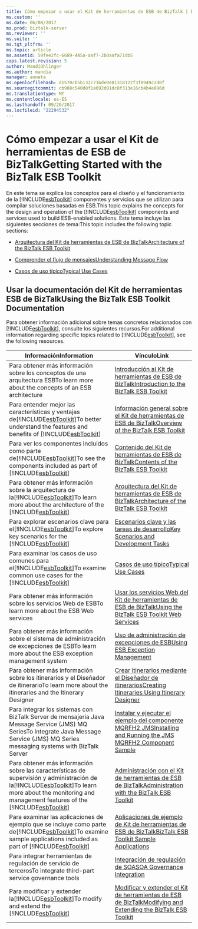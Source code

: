 ```yaml
---
title: Cómo empezar a usar el Kit de herramientas de ESB de BizTalk | Documentos de Microsoft
ms.custom: ''
ms.date: 06/08/2017
ms.prod: biztalk-server
ms.reviewer: ''
ms.suite: ''
ms.tgt_pltfrm: ''
ms.topic: article
ms.assetid: 59fee2fc-6689-445a-aaf7-2b0aafa71db5
caps.latest.revision: 5
author: MandiOhlinger
ms.author: mandia
manager: anneta
ms.openlocfilehash: d1570cb5b132c716de0e81318122f3f8949c2d0f
ms.sourcegitcommit: cb908c540d8f1a692d01dc8f313e16cb4b4e696d
ms.translationtype: MT
ms.contentlocale: es-ES
ms.lasthandoff: 09/20/2017
ms.locfileid: "22294532"
---
```

# <a name="getting-started-with-the-biztalk-esb-toolkit"></a><span data-ttu-id="462ae-102">Cómo empezar a usar el Kit de herramientas de ESB de BizTalk</span><span class="sxs-lookup"><span data-stu-id="462ae-102">Getting Started with the BizTalk ESB Toolkit</span></span>
<span data-ttu-id="462ae-103">En este tema se explica los conceptos para el diseño y el funcionamiento de la [!INCLUDE[esbToolkit](../includes/esbtoolkit-md.md)] componentes y servicios que se utilizan para compilar soluciones basadas en ESB.</span><span class="sxs-lookup"><span data-stu-id="462ae-103">This topic explains the concepts for the design and operation of the [!INCLUDE[esbToolkit](../includes/esbtoolkit-md.md)] components and services used to build ESB-enabled solutions.</span></span> <span data-ttu-id="462ae-104">Este tema incluye las siguientes secciones de tema:</span><span class="sxs-lookup"><span data-stu-id="462ae-104">This topic includes the following topic sections:</span></span>  
  
-   [<span data-ttu-id="462ae-105">Arquitectura del Kit de herramientas de ESB de BizTalk</span><span class="sxs-lookup"><span data-stu-id="462ae-105">Architecture of the BizTalk ESB Toolkit</span></span>](../esb-toolkit/architecture-of-the-biztalk-esb-toolkit.md)  
  
-   [<span data-ttu-id="462ae-106">Comprender el flujo de mensajes</span><span class="sxs-lookup"><span data-stu-id="462ae-106">Understanding Message Flow</span></span>](../esb-toolkit/understanding-message-flow.md)  
  
-   [<span data-ttu-id="462ae-107">Casos de uso típico</span><span class="sxs-lookup"><span data-stu-id="462ae-107">Typical Use Cases</span></span>](../esb-toolkit/typical-use-cases.md)  
  
## <a name="using-the-biztalk-esb-toolkit-documentation"></a><span data-ttu-id="462ae-108">Usar la documentación del Kit de herramientas ESB de BizTalk</span><span class="sxs-lookup"><span data-stu-id="462ae-108">Using the BizTalk ESB Toolkit Documentation</span></span>  
 <span data-ttu-id="462ae-109">Para obtener información adicional sobre temas concretos relacionados con [!INCLUDE[esbToolkit](../includes/esbtoolkit-md.md)], consulte los siguientes recursos.</span><span class="sxs-lookup"><span data-stu-id="462ae-109">For additional information regarding specific topics related to [!INCLUDE[esbToolkit](../includes/esbtoolkit-md.md)], see the following resources.</span></span>  
  
|<span data-ttu-id="462ae-110">Información</span><span class="sxs-lookup"><span data-stu-id="462ae-110">Information</span></span>|<span data-ttu-id="462ae-111">Vínculo</span><span class="sxs-lookup"><span data-stu-id="462ae-111">Link</span></span>|  
|-----------------|----------|  
|<span data-ttu-id="462ae-112">Para obtener más información sobre los conceptos de una arquitectura ESB</span><span class="sxs-lookup"><span data-stu-id="462ae-112">To learn more about the concepts of an ESB architecture</span></span>|[<span data-ttu-id="462ae-113">Introducción al Kit de herramientas de ESB de BizTalk</span><span class="sxs-lookup"><span data-stu-id="462ae-113">Introduction to the BizTalk ESB Toolkit</span></span>](../esb-toolkit/introduction-to-the-biztalk-esb-toolkit.md)|  
|<span data-ttu-id="462ae-114">Para entender mejor las características y ventajas de[!INCLUDE[esbToolkit](../includes/esbtoolkit-md.md)]</span><span class="sxs-lookup"><span data-stu-id="462ae-114">To better understand the features and benefits of [!INCLUDE[esbToolkit](../includes/esbtoolkit-md.md)]</span></span>|[<span data-ttu-id="462ae-115">Información general sobre el Kit de herramientas de ESB de BizTalk</span><span class="sxs-lookup"><span data-stu-id="462ae-115">Overview of the BizTalk ESB Toolkit</span></span>](../esb-toolkit/overview-of-the-biztalk-esb-toolkit.md)|  
|<span data-ttu-id="462ae-116">Para ver los componentes incluidos como parte de[!INCLUDE[esbToolkit](../includes/esbtoolkit-md.md)]</span><span class="sxs-lookup"><span data-stu-id="462ae-116">To see the components included as part of [!INCLUDE[esbToolkit](../includes/esbtoolkit-md.md)]</span></span>|[<span data-ttu-id="462ae-117">Contenido del Kit de herramientas de ESB de BizTalk</span><span class="sxs-lookup"><span data-stu-id="462ae-117">Contents of the BizTalk ESB Toolkit</span></span>](../esb-toolkit/contents-of-the-biztalk-esb-toolkit.md)|  
|<span data-ttu-id="462ae-118">Para obtener más información sobre la arquitectura de la[!INCLUDE[esbToolkit](../includes/esbtoolkit-md.md)]</span><span class="sxs-lookup"><span data-stu-id="462ae-118">To learn more about the architecture of the [!INCLUDE[esbToolkit](../includes/esbtoolkit-md.md)]</span></span>|[<span data-ttu-id="462ae-119">Arquitectura del Kit de herramientas de ESB de BizTalk</span><span class="sxs-lookup"><span data-stu-id="462ae-119">Architecture of the BizTalk ESB Toolkit</span></span>](../esb-toolkit/architecture-of-the-biztalk-esb-toolkit.md)|  
|<span data-ttu-id="462ae-120">Para explorar escenarios clave para el[!INCLUDE[esbToolkit](../includes/esbtoolkit-md.md)]</span><span class="sxs-lookup"><span data-stu-id="462ae-120">To explore key scenarios for the [!INCLUDE[esbToolkit](../includes/esbtoolkit-md.md)]</span></span>|[<span data-ttu-id="462ae-121">Escenarios clave y las tareas de desarrollo</span><span class="sxs-lookup"><span data-stu-id="462ae-121">Key Scenarios and Development Tasks</span></span>](../esb-toolkit/key-scenarios-and-development-tasks.md)|  
|<span data-ttu-id="462ae-122">Para examinar los casos de uso comunes para el[!INCLUDE[esbToolkit](../includes/esbtoolkit-md.md)]</span><span class="sxs-lookup"><span data-stu-id="462ae-122">To examine common use cases for the [!INCLUDE[esbToolkit](../includes/esbtoolkit-md.md)]</span></span>|[<span data-ttu-id="462ae-123">Casos de uso típico</span><span class="sxs-lookup"><span data-stu-id="462ae-123">Typical Use Cases</span></span>](../esb-toolkit/typical-use-cases.md)|  
|<span data-ttu-id="462ae-124">Para obtener más información sobre los servicios Web de ESB</span><span class="sxs-lookup"><span data-stu-id="462ae-124">To learn more about the ESB Web services</span></span>|[<span data-ttu-id="462ae-125">Usar los servicios Web del Kit de herramientas de ESB de BizTalk</span><span class="sxs-lookup"><span data-stu-id="462ae-125">Using the BizTalk ESB Toolkit Web Services</span></span>](../esb-toolkit/using-the-biztalk-esb-toolkit-web-services.md)|  
|<span data-ttu-id="462ae-126">Para obtener más información sobre el sistema de administración de excepciones de ESB</span><span class="sxs-lookup"><span data-stu-id="462ae-126">To learn more about the ESB exception management system</span></span>|[<span data-ttu-id="462ae-127">Uso de administración de excepciones de ESB</span><span class="sxs-lookup"><span data-stu-id="462ae-127">Using ESB Exception Management</span></span>](../esb-toolkit/using-esb-exception-management.md)|  
|<span data-ttu-id="462ae-128">Para obtener más información sobre los itinerarios y el Diseñador de itinerario</span><span class="sxs-lookup"><span data-stu-id="462ae-128">To learn more about the itineraries and the Itinerary Designer</span></span>|[<span data-ttu-id="462ae-129">Crear itinerarios mediante el Diseñador de itinerarios</span><span class="sxs-lookup"><span data-stu-id="462ae-129">Creating Itineraries Using Itinerary Designer</span></span>](../esb-toolkit/creating-itineraries-using-itinerary-designer.md)|  
|<span data-ttu-id="462ae-130">Para integrar los sistemas con BizTalk Server de mensajería Java Message Service (JMS) MQ Series</span><span class="sxs-lookup"><span data-stu-id="462ae-130">To integrate Java Message Service (JMS) MQ Series messaging systems with BizTalk Server</span></span>|[<span data-ttu-id="462ae-131">Instalar y ejecutar el ejemplo del componente MQRFH2 JMS</span><span class="sxs-lookup"><span data-stu-id="462ae-131">Installing and Running the JMS MQRFH2 Component Sample</span></span>](../esb-toolkit/installing-and-running-the-jms-mqrfh2-component-sample.md)|  
|<span data-ttu-id="462ae-132">Para obtener más información sobre las características de supervisión y administración de la[!INCLUDE[esbToolkit](../includes/esbtoolkit-md.md)]</span><span class="sxs-lookup"><span data-stu-id="462ae-132">To learn more about the monitoring and management features of the [!INCLUDE[esbToolkit](../includes/esbtoolkit-md.md)]</span></span>|[<span data-ttu-id="462ae-133">Administración con el Kit de herramientas de ESB de BizTalk</span><span class="sxs-lookup"><span data-stu-id="462ae-133">Administration with the BizTalk ESB Toolkit</span></span>](../esb-toolkit/administration-with-the-biztalk-esb-toolkit.md)|  
|<span data-ttu-id="462ae-134">Para examinar las aplicaciones de ejemplo que se incluye como parte de[!INCLUDE[esbToolkit](../includes/esbtoolkit-md.md)]</span><span class="sxs-lookup"><span data-stu-id="462ae-134">To examine sample applications included as part of [!INCLUDE[esbToolkit](../includes/esbtoolkit-md.md)]</span></span>|[<span data-ttu-id="462ae-135">Aplicaciones de ejemplo de Kit de herramientas de ESB de BizTalk</span><span class="sxs-lookup"><span data-stu-id="462ae-135">BizTalk ESB Toolkit Sample Applications</span></span>](../esb-toolkit/biztalk-esb-toolkit-sample-applications.md)|  
|<span data-ttu-id="462ae-136">Para integrar herramientas de regulación de servicio de terceros</span><span class="sxs-lookup"><span data-stu-id="462ae-136">To integrate third-part service governance tools</span></span>|[<span data-ttu-id="462ae-137">Integración de regulación de SOA</span><span class="sxs-lookup"><span data-stu-id="462ae-137">SOA Governance Integration</span></span>](../esb-toolkit/soa-governance-integration.md)|  
|<span data-ttu-id="462ae-138">Para modificar y extender la[!INCLUDE[esbToolkit](../includes/esbtoolkit-md.md)]</span><span class="sxs-lookup"><span data-stu-id="462ae-138">To modify and extend the [!INCLUDE[esbToolkit](../includes/esbtoolkit-md.md)]</span></span>|[<span data-ttu-id="462ae-139">Modificar y extender el Kit de herramientas de ESB de BizTalk</span><span class="sxs-lookup"><span data-stu-id="462ae-139">Modifying and Extending the BizTalk ESB Toolkit</span></span>](../esb-toolkit/modifying-and-extending-the-biztalk-esb-toolkit.md)|